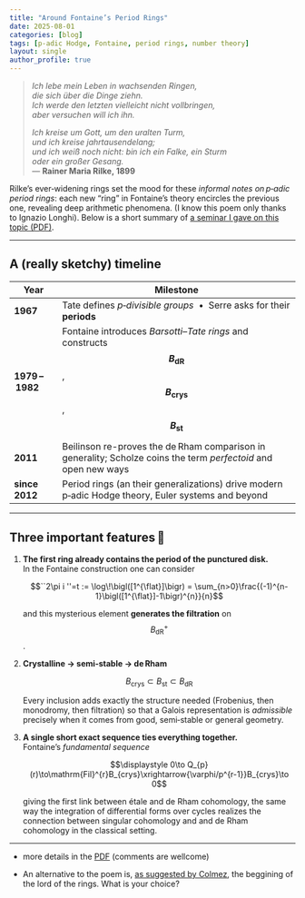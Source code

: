 ```yaml
---
title: "Around Fontaine’s Period Rings"
date: 2025-08-01
categories: [blog]
tags: [p‑adic Hodge, Fontaine, period rings, number theory]
layout: single
author_profile: true
---
```


> *Ich lebe mein Leben in wachsenden Ringen,  
> die sich über die Dinge ziehn.  
> Ich werde den letzten vielleicht nicht vollbringen,  
> aber versuchen will ich ihn.*  
>   
> *Ich kreise um Gott, um den uralten Turm,  
> und ich kreise jahrtausendelang;  
> und ich weiß noch nicht: bin ich ein Falke, ein Sturm  
> oder ein großer Gesang.*  
> — **Rainer Maria Rilke, 1899**

Rilke’s ever‑widening rings set the mood for these *informal notes on p‑adic period rings*: each new “ring” in Fontaine’s theory encircles the previous one, revealing deep arithmetic phenomena.  (I know this poem only thanks to Ignazio Longhi).
Below is a short summary of [a seminar I gave on this topic (PDF)](https://nimath.github.io/files/notes_on_fontaine_rings.pdf).

---

## A (really sketchy) timeline

| Year | Milestone |
|------|-----------|
| **1967** | Tate defines *p‑divisible groups* &nbsp;•&nbsp; Serre asks for their **periods** |
| **1979 – 1982** | Fontaine introduces *Barsotti–Tate rings* and constructs **$$B_{\mathrm{dR}}$$**, **$$B_{\mathrm{crys}}$$**, **$$B_{\mathrm{st}}$$** |
| **2011** | Beilinson re-proves the de Rham comparison in generality; Scholze coins the term *perfectoid* and open new ways|
| **since 2012** | Period rings (an their generalizations) drive modern p‑adic Hodge theory, Euler systems and beyond |



---

## Three important features 🍴

1. **The first ring already contains the period of the punctured disk.**  
   In the Fontaine construction one can consider  
   
     $$``2\pi i ''=t := \log\!\bigl([1^{\flat}]\bigr) = \sum_{n>0}\frac{(-1)^{n-1}\bigl([1^{\flat}]-1\bigr)^{n}}{n}$$
    
   and this mysterious element **generates the filtration** on $$B_{\mathrm{dR}}^{+}$$.

2. **Crystalline → semi‑stable → de Rham**  
   
     $$B_{\mathrm{crys}} \subset B_{\mathrm{st}} \subset B_{\mathrm{dR}}$$
    
   Every inclusion adds exactly the structure needed (Frobenius, then monodromy, then filtration) so that a Galois representation is *admissible* precisely when it comes from good, semi‑stable or general geometry.

3. **A single short exact sequence ties everything together.**  
   Fontaine’s *fundamental sequence*  
   
    $$\displaystyle 0\to Q_{p}(r)\to\mathrm{Fil}^{r}B_{crys}\xrightarrow{\varphi/p^{r-1}}B_{crys}\to 0$$

   giving the first link between étale and de Rham cohomology, the same way the integration of differential forms  over cycles realizes the connection between singular cohomology and and de Rham cohomology in the  classical setting.

---

* more details in the [PDF]((https://nimath.github.io/files/notes_on_fontaine_rings.pdf)) (comments are wellcome)

* An alternative to the poem is, [as suggested by Colmez](https://webusers.imj-prg.fr/~pierre.colmez/FW.pdf), the beggining of the lord of the rings. What is your choice?


